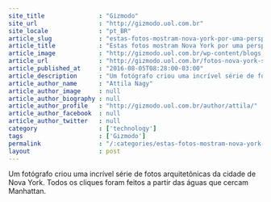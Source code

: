 ```yaml
---
site_title               : "Gizmodo"
site_url                 : "http://gizmodo.uol.com.br"
site_locale              : "pt_BR"
article_slug             : "estas-fotos-mostram-nova-york-por-uma-perspectiva-submersa"
article_title            : "Estas fotos mostram Nova York por uma perspectiva submersa"
article_image            : "http://gizmodo.uol.com.br/wp-content/blogs.dir/8/files/2016/08/nova-york-zev-destaque-e1470321608679.jpg"
article_url              : "http://gizmodo.uol.com.br/fotos-nova-york-submersa/"
article_published_at     : "2016-08-05T08:28:00-03:00"
article_description      : "Um fotógrafo criou uma incrível série de fotos arquitetônicas da cidade de Nova York. Todos os cliques foram feitos a partir das águas que cercam Manhattan."
article_author_name      : "Attila Nagy"
article_author_image     : null
article_author_biography : null
article_author_profile   : "http://gizmodo.uol.com.br/author/attila/"
article_author_facebook  : null
article_author_twitter   : null
category                 : ['technology']
tags                     : ['Gizmodo']
permalink                : "/:categories/estas-fotos-mostram-nova-york-por-uma-perspectiva-submersa/"
layout                   : post
---
```


Um fotógrafo criou uma incrível série de fotos arquitetônicas da cidade de Nova York. Todos os cliques foram feitos a partir das águas que cercam Manhattan.

